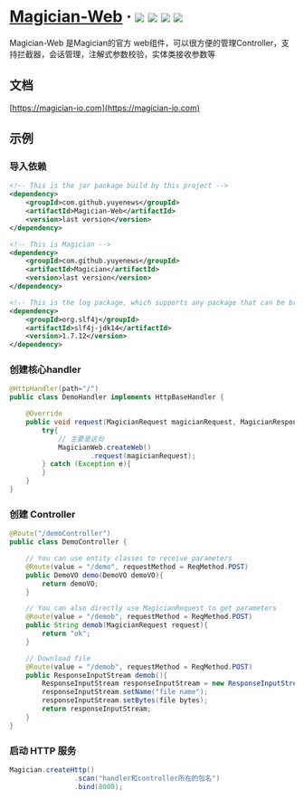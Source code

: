 <h1> 
    <a href="https://magician-io.com">Magician-Web</a> ·
    <img src="https://img.shields.io/badge/licenes-MIT-brightgreen.svg"/>
    <img src="https://img.shields.io/badge/jdk-11+-brightgreen.svg"/>
    <img src="https://img.shields.io/badge/maven-3.5.4+-brightgreen.svg"/>
    <img src="https://img.shields.io/badge/release-master-brightgreen.svg"/>
</h1>

Magician-Web 是Magician的官方 web组件，可以很方便的管理Controller，支持拦截器，会话管理，注解式参数校验，实体类接收参数等

## 文档

[https://magician-io.com](https://magician-io.com)

## 示例

### 导入依赖

```xml
<!-- This is the jar package build by this project -->
<dependency>
    <groupId>com.github.yuyenews</groupId>
    <artifactId>Magician-Web</artifactId>
    <version>last version</version>
</dependency>

<!-- This is Magician -->
<dependency>
    <groupId>com.github.yuyenews</groupId>
    <artifactId>Magician</artifactId>
    <version>last version</version>
</dependency>

<!-- This is the log package, which supports any package that can be bridged with slf4j -->
<dependency>
    <groupId>org.slf4j</groupId>
    <artifactId>slf4j-jdk14</artifactId>
    <version>1.7.12</version>
</dependency>
```

### 创建核心handler

```java
@HttpHandler(path="/")
public class DemoHandler implements HttpBaseHandler {

    @Override
    public void request(MagicianRequest magicianRequest, MagicianResponse response) {
        try{
            // 主要是这句
            MagicianWeb.createWeb()
                    .request(magicianRequest);
        } catch (Exception e){
        }
    }
}
```

### 创建 Controller

```java
@Route("/demoController")
public class DemoController {

	// You can use entity classes to receive parameters
	@Route(value = "/demo", requestMethod = ReqMethod.POST)
	public DemoVO demo(DemoVO demoVO){
		return demoVO;
	}

	// You can also directly use MagicianRequest to get parameters
	@Route(value = "/demob", requestMethod = ReqMethod.POST)
	public String demob(MagicianRequest request){
		return "ok";
	}

	// Download file
	@Route(value = "/demob", requestMethod = ReqMethod.POST)
	public ResponseInputStream demob(){
		ResponseInputStream responseInputStream = new ResponseInputStream();
		responseInputStream.setName("file name");
		responseInputStream.setBytes(file bytes);
		return responseInputStream;
	}
}
```


### 启动 HTTP 服务

```java
Magician.createHttp()
                .scan("handler和controller所在的包名")
                .bind(8080);
```